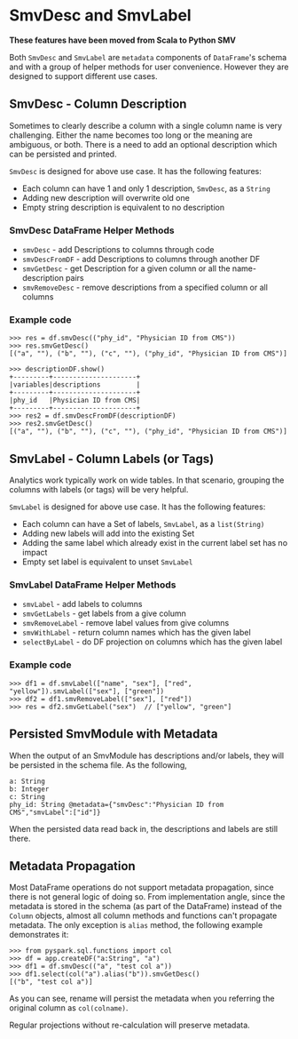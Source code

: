 # SmvDesc and SmvLabel

**These features have been moved from Scala to Python SMV**

Both `SmvDesc` and `SmvLabel` are `metadata` components of `DataFrame`'s schema and with a
group of helper methods for user convenience. However they are designed to support different
use cases.

## SmvDesc - Column Description

Sometimes to clearly describe a column with a single column name is very challenging.
Either the name becomes too long or the meaning are ambiguous, or both. There is a
need to add an optional description which can be persisted and printed.

`SmvDesc` is designed for above use case. It has the following features:
* Each column can have 1 and only 1 description, `SmvDesc`, as a `String`
* Adding new description will overwrite old one
* Empty string description is equivalent to no description

### SmvDesc DataFrame Helper Methods
* `smvDesc` - add Descriptions to columns through code
* `smvDescFromDF` - add Descriptions to columns through another DF
* `smvGetDesc` - get Description for a given column or all the name-description pairs
* `smvRemoveDesc` - remove descriptions from a specified column or all columns

### Example code
```
>>> res = df.smvDesc(("phy_id", "Physician ID from CMS"))
>>> res.smvGetDesc()
[("a", ""), ("b", ""), ("c", ""), ("phy_id", "Physician ID from CMS")]
```
```
>>> descriptionDF.show()
+---------+---------------------+
|variables|descriptions         |
+---------+---------------------+
|phy_id   |Physician ID from CMS|
+---------+---------------------+
>>> res2 = df.smvDescFromDF(descriptionDF)
>>> res2.smvGetDesc()
[("a", ""), ("b", ""), ("c", ""), ("phy_id", "Physician ID from CMS")]
```

## SmvLabel - Column Labels (or Tags)

Analytics work typically work on wide tables. In that scenario, grouping the columns
with labels (or tags) will be very helpful.

`SmvLabel` is designed for above use case. It has the following features:
* Each column can have a Set of labels, `SmvLabel`, as a `list(String)`
* Adding new labels will add into the existing Set
* Adding the same label which already exist in the current label set has no impact
* Empty set label is equivalent to unset `SmvLabel`

### SmvLabel DataFrame Helper Methods
* `smvLabel` - add labels to columns
* `smvGetLabels` - get labels from a give column
* `smvRemoveLabel` - remove label values from give columns
* `smvWithLabel` - return column names which has the given label
* `selectByLabel` - do DF projection on columns which has the given label

### Example code
```
>>> df1 = df.smvLabel(["name", "sex"], ["red", "yellow"]).smvLabel(["sex"], ["green"])
>>> df2 = df1.smvRemoveLabel(["sex"], ["red"])
>>> res = df2.smvGetLabel("sex")  // ["yellow", "green"]
```

## Persisted SmvModule with Metadata

When the output of an SmvModule has descriptions and/or labels, they will be persisted in the
schema file. As the following,
```
a: String
b: Integer
c: String
phy_id: String @metadata={"smvDesc":"Physician ID from CMS","smvLabel":["id"]}
```

When the persisted data read back in, the descriptions and labels are still there.

## Metadata Propagation

Most DataFrame operations do not support metadata propagation, since there is not
general logic of doing so. From implementation angle, since the metadata is stored in the
schema (as part of the DataFrame) instead of the `Column` objects, almost all column methods and
functions can't propagate metadata. The only exception is `alias` method, the following
example demonstrates it:

```
>>> from pyspark.sql.functions import col
>>> df = app.createDF("a:String", "a")
>>> df1 = df.smvDesc(("a", "test col a"))
>>> df1.select(col("a").alias("b")).smvGetDesc()
[("b", "test col a")]
```

As you can see, rename will persist the metadata when you referring the original
column as `col(colname)`.

Regular projections without re-calculation will preserve metadata.
